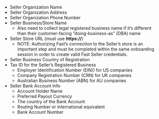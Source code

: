 - Seller Organization Name
- Seller Organization Address
- Seller Organization Phone Number
- Seller Business/Store Name
  - Also need to collect legal registered business name if it’s different than their customer-facing “doing-business-as” (DBA) name
- Seller Store URL (must use **https://**)
  - NOTE: Authorizing Fast’s connection to the Seller’s store is an important step and must be completed within the same onboarding session in order to create valid Fast Seller credentials.
- Seller Business Country of Registration
- Tax ID for the Seller’s Registered Business
  - Employer Identification Number (EIN)) for US companies
  - Company Registration Number (CRN) for UK companies
  - Australian Business Number (ABN) for AU companies
- Seller Bank Account Info
  - Account Holder Name
  - Preferred Payout Currency
  - The country of the Bank Account
  - Routing Number or international equivalent
  - Bank Account Number
